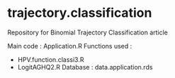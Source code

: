 # trajectory.classification
Repository for Binomial Trajectory Classification article


Main code : Application.R
Functions used : 
  - HPV.function.classi3.R
  - LogitAGHQ2.R
Database : data.application.rds
